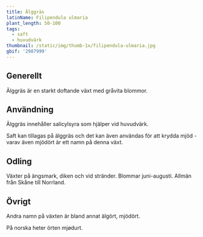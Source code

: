 ```yaml
---
title: Älggräs
latinName: Filipendula ulmaria
plant_length: 50-100
tags:
  - saft
  - huvudvärk
thumbnail: /static/img/thumb-1x/filipendula-ulmaria.jpg
gbif: '2987999'
---
```


## Generellt

Älggräs är en starkt doftande växt med gråvita blommor.

## Användning

Älggräs innehåller salicylsyra som hjälper vid huvudvärk.

Saft kan tillagas på älggräs och det kan även användas för att krydda mjöd - varav även mjödört är ett namn på denna växt.

## Odling

Växter på ängsmark, diken och vid stränder. Blommar juni-augusti. Allmän från Skåne till Norrland.

## Övrigt

Andra namn på växten är bland annat älgört, mjödört.

På norska heter örten mjødurt.
